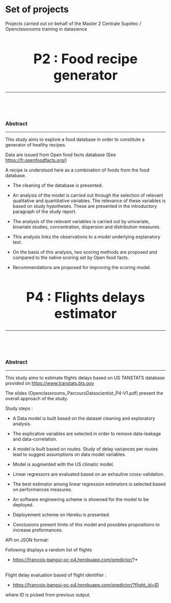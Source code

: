 # Set of projects 
Projects carried out on behalf of the Master 2 Centrale Supélec / Openclassrooms training in datasience

## <center><h1>P2 : Food recipe generator</h1></center>
<hr>

<br><br><br>
<h3>Abstract</h3>
<hr>

This study aims to explore a food database in order to constitute a generator 
of healthy recipes.

Data are issued from Open food facts database  (See https://fr.openfoodfacts.org/)

A recipe is understood here as a combination of foods from the food database.


* The cleaning of the database is presented.

* An analysis of the model is carried out through the selection of relevant 
qualitative and quantitative variables. The relevance of these variables is
based on study hypotheses. These are presented in the introductory paragraph of 
the study report.

* The analysis of the relevant variables is carried out by univariate, bivariate studies,
concentration, dispersion and distribution measures.

* This analysis links the observations to a model underlying explanatory text.

* On the basis of this analysis, two scoring methods are proposed and compared
to the native scoring set by Open food facts.
 
* Recommendations are proposed for improving the scoring model.



## <center><h1>P4 : Flights delays estimator</h1></center>
<hr>

<br><br><br>
<h3>Abstract</h3>
<hr>

This study aims to estimate flights delays based on US TANSTATS database 
provided on https://www.transtats.bts.gov

The slides (Openclassrooms_ParcoursDatascientist_P4-V1.pdf) 
present the overall approach of the study.

Study steps :

* A Data model is built based on the dataset cleaning and exploratory analysis.

* The explicative variables are selected in order to remove data-leakage and 
data-correlation. 

* A model is built based on routes. Study of delay variances per routes lead to 
suggest assumptions on data model variables.

* Model is augmented with the US climatic model.

* Linear regressors are evaluated based on an exhautive cross-validation. 

* The best estimator among linear regression estimators is selected based on performances measures. 

* An software engineering scheme is showned for the model to be deployed.

* Deployement scheme on Hereku is presented.

* Conclusions present limits of this model and possibles propositions to increase 
preformances.

API on JSON format: 

Following displays a random list of flights
 * https://francois-bangui-oc-p4.herokuapp.com/predictor/?*

<br> 
Flight delay evaluation  based of flight identifier : 

 * https://francois-bangui-oc-p4.herokuapp.com/predictor/?flight_id=ID
 
where ID is picked from previous output.
